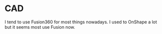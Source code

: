 # CAD

I tend to use Fusion360 for most things nowadays. I used to OnShape a lot
but it seems most use Fusion now.